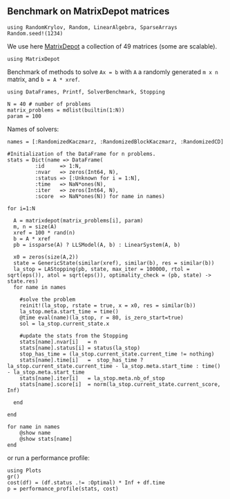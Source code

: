 ## Benchmark on MatrixDepot matrices

```@example ex1
using RandomKrylov, Random, LinearAlgebra, SparseArrays
Random.seed!(1234)
```
We use here [MatrixDepot](https://github.com/JuliaMatrices/MatrixDepot.jl) a collection of 49 matrices (some are scalable).
```
using MatrixDepot
```
Benchmark of methods to solve `Ax = b` with `A` a randomly generated `m x n` matrix, and `b = A * xref`.
```@example ex1
using DataFrames, Printf, SolverBenchmark, Stopping
```
```@example ex1
N = 40 # number of problems
matrix_problems = mdlist(builtin(1:N))
param = 100
```
Names of solvers:
```@example ex1
names = [:RandomizedKaczmarz, :RandomizedBlockKaczmarz, :RandomizedCD]
```

```@example ex1
#Initialization of the DataFrame for n problems.
stats = Dict(name => DataFrame(
         :id     => 1:N,
         :nvar   => zeros(Int64, N),
         :status => [:Unknown for i = 1:N],
         :time   => NaN*ones(N),
         :iter   => zeros(Int64, N),
         :score  => NaN*ones(N)) for name in names)
```

```@example ex1
for i=1:N

  A = matrixdepot(matrix_problems[i], param)
  m, n = size(A)
  xref = 100 * rand(n)
  b = A * xref
  pb = issparse(A) ? LLSModel(A, b) : LinearSystem(A, b)

  x0 = zeros(size(A,2))
  state = GenericState(similar(xref), similar(b), res = similar(b))
  la_stop = LAStopping(pb, state, max_iter = 100000, rtol = sqrt(eps()), atol = sqrt(eps()), optimality_check = (pb, state) -> state.res)
  for name in names

    #solve the problem
    reinit!(la_stop, rstate = true, x = x0, res = similar(b))
    la_stop.meta.start_time = time()
    @time eval(name)(la_stop, r = 80, is_zero_start=true)
    sol = la_stop.current_state.x

    #update the stats from the Stopping
    stats[name].nvar[i]   = n
    stats[name].status[i] = status(la_stop)
    stop_has_time = (la_stop.current_state.current_time != nothing)
    stats[name].time[i]   =  stop_has_time ? la_stop.current_state.current_time - la_stop.meta.start_time : time() - la_stop.meta.start_time
    stats[name].iter[i]   = la_stop.meta.nb_of_stop
    stats[name].score[i]  = norm(la_stop.current_state.current_score, Inf)

  end

end
```

```@example ex1
for name in names
    @show name
    @show stats[name]
end
```
or run a performance profile:
```@example ex1
using Plots
gr()
cost(df) = (df.status .!= :Optimal) * Inf + df.time
p = performance_profile(stats, cost)
```
